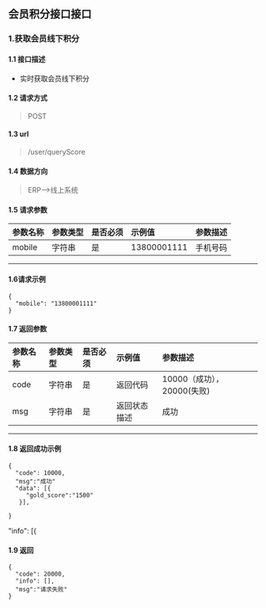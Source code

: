 ## 会员积分接口接口
### 1.获取会员线下积分
#### 1.1 接口描述
* 实时获取会员线下积分
#### 1.2 请求方式
> POST
#### 1.3 url
> /user/queryScore
#### 1.4 数据方向
> ERP-->线上系统
#### 1.5 请求参数
| 参数名称 | 参数类型 | 是否必须 | 示例值 | 参数描述  |
| :---         |     :---      |     :--- | :--- | :--- |
| mobile   | 字符串     | 是    | 13800001111    | 手机号码 |
--------------------- 
#### 1.6请求示例
```
{
  "mobile": "13800001111"
}
```
#### 1.7 返回参数
| 参数名称 | 参数类型 | 是否必须 | 示例值 | 参数描述  |
| :---         |     :---      |     :--- | :--- | :--- |
| code   | 字符串     | 是    | 返回代码    | 10000（成功），20000(失败) |
| msg   | 字符串     | 是    | 返回状态描述    | 成功 |
--------------------- 
#### 1.8 返回成功示例
```
{
  "code": 10000,
  "msg":"成功"
  "data": [{
     "gold_score":"1500"
   }],

}
```
  "info": [{
#### 1.9 返回
```
{
  "code": 20000,
  "info": [],
  "msg":"请求失败"
}
```
